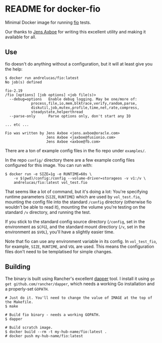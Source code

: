# README for docker-fio

Minimal Docker image for running [fio](https://github.com/axboe/fio) tests.

Our thanks to [Jens Axboe](https://github.com/axboe) for writing this excellent utility and making it available for all.

## Use

fio doesn't do anything without a configuration, but it will at least give you the help:

```
$ docker run andrelucas/fio:latest
No job(s) defined

fio-2.19
/fio [options] [job options] <job file(s)>
  --debug=options	Enable debug logging. May be one/more of:
			process,file,io,mem,blktrace,verify,random,parse,
			diskutil,job,mutex,profile,time,net,rate,compress,
			steadystate,helperthread
  --parse-only		Parse options only, don't start any IO

... etc ...

Fio was written by Jens Axboe <jens.axboe@oracle.com>
                   Jens Axboe <jaxboe@fusionio.com>
                   Jens Axboe <axboe@fb.com>
```

There are a ton of example config files in the fio repo under `examples/`.

In the repo `config/` directory there are a few example config files configured for this image. You can run with:

```
$ docker run -e SIZE=1g -e RUNTIME=60s \
    -v $(pwd)/config:/config --volume-driver=storageos -v v1:/v \
    andrelucas/fio:latest vol_test.fio
```

That seems like a lot of command, but it's doing a lot: You're specifying runtime parameters (`SIZE`, `RUNTIME`) which are used by `vol_test.fio`, mounting the config file into the standard `/config` directory (otherwise fio wouldn't be able to read it), mounting the volume you're testing on the standard `/v` directory, and running the test.

If you stick to the standard config source directory (`/config`, set in the environment as `$CFG`), and the standard mount directiory (`/v`, set in the environment as `$VOL`), you'll have a slightly easier time.

Note that fio can use any environment variable in its config. In `vol_test_fio`, for example, `SIZE`, `RUNTIME`, and `VOL` are used. This means the configuration files don't need to be templatised for simple changes.

## Building

The binary is built using Rancher's excellent [dapper](https://github.com/rancher/dapper) tool. I install it using ```go get github.com/rancher/dapper```, which needs a working Go installation and a properly-set `GOPATH`.

```
# Just do it. You'll need to change the value of IMAGE at the top of the Makefile.
$ make

# Build fio binary - needs a working GOPATH.
$ dapper

# Build scratch image.
$ docker build --rm -t my-hub-name/fio:latest .
# docker push my-hub-name/fio:latest

```
